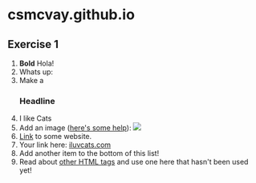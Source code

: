 csmcvay.github.io
=====================

<h2 id="Exercise1">Exercise 1</h2>
<ol>
  <li><b>Bold</b> Hola!</li>
  <li>Whats up:</li>
  <li>Make a <h3>Headline</h3></li>
  <li>I like Cats</li>
  <li>Add an image (<a href="http://forum.koramgame.com/thread-60307-1-1.html">here's some help</a>): <img src="http://static3.businessinsider.com/image/5221df9169beddce49072b56/lil-bub-famed-internet-cat-with-dwarfism-gets-a-backstory-in-a-new-book.jp"></li>
  
  <li><a href="http://www.coceleratoru.com">Link</a> to some website.</li>
  <li>Your link here: <a href="http://www.iluvcats.com/">iluvcats.com</a></a></li>
  <li>Add another item to the bottom of this list!</li>
  <li>Read about <a href="http://www.quackit.com/html/tags/">other HTML tags</a> and use one here that hasn't been used yet!</li>
</ol>
